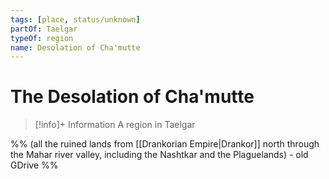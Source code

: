 ```yaml
---
tags: [place, status/unknown]
partOf: Taelgar
typeOf: region
name: Desolation of Cha'mutte
---
```

# The Desolation of Cha'mutte
>[!info]+ Information
> A region in Taelgar

%%  (all the ruined lands from [[Drankorian Empire|Drankor]] north through the Mahar river valley, including the Nashtkar and the Plaguelands) - old GDrive %%